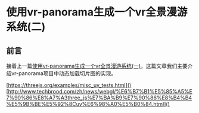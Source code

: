 # 使用vr-panorama生成一个vr全景漫游系统(二)



## 前言

接着上一篇[使用vr-panorama生成一个vr全景漫游系统(一)]()，这篇文章我们主要介绍vr-panorama项目中动态加载切片图的实现。


[https://threejs.org/examples/misc_uv_tests.html]()
[http://www.techbrood.com/zh/news/webgl/%E6%B7%B1%E5%85%A5%E7%90%86%E8%A7%A3three_js%E7%BA%B9%E7%90%86%E8%B4%B4%E5%9B%BE%E5%92%8Cuv%E6%98%A0%E5%B0%84.html]()

